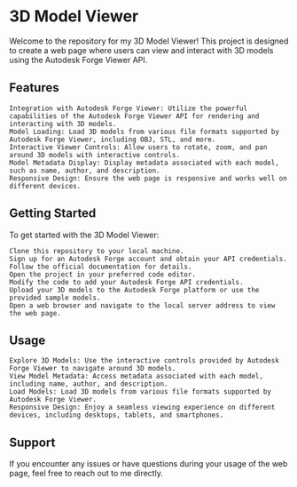 # 3D Model Viewer

Welcome to the repository for my 3D Model Viewer! This project is designed to create a web page where users can view and interact with 3D models using the Autodesk Forge Viewer API.

## Features

    Integration with Autodesk Forge Viewer: Utilize the powerful capabilities of the Autodesk Forge Viewer API for rendering and interacting with 3D models.
    Model Loading: Load 3D models from various file formats supported by Autodesk Forge Viewer, including OBJ, STL, and more.
    Interactive Viewer Controls: Allow users to rotate, zoom, and pan around 3D models with interactive controls.
    Model Metadata Display: Display metadata associated with each model, such as name, author, and description.
    Responsive Design: Ensure the web page is responsive and works well on different devices.

## Getting Started

To get started with the 3D Model Viewer:

    Clone this repository to your local machine.
    Sign up for an Autodesk Forge account and obtain your API credentials. Follow the official documentation for details.
    Open the project in your preferred code editor.
    Modify the code to add your Autodesk Forge API credentials.
    Upload your 3D models to the Autodesk Forge platform or use the provided sample models.
    Open a web browser and navigate to the local server address to view the web page.

## Usage

    Explore 3D Models: Use the interactive controls provided by Autodesk Forge Viewer to navigate around 3D models.
    View Model Metadata: Access metadata associated with each model, including name, author, and description.
    Load Models: Load 3D models from various file formats supported by Autodesk Forge Viewer.
    Responsive Design: Enjoy a seamless viewing experience on different devices, including desktops, tablets, and smartphones.

## Support

If you encounter any issues or have questions during your usage of the web page, feel free to reach out to me directly.
